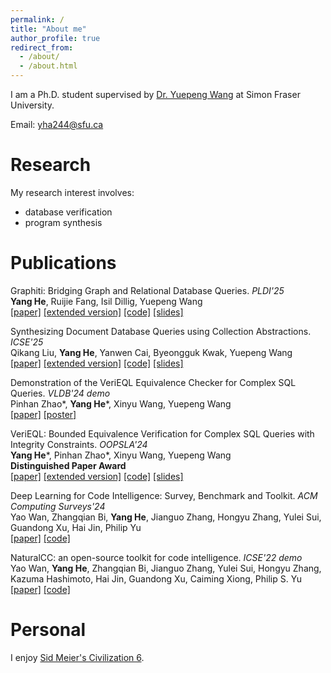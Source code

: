 ```yaml
---
permalink: /
title: "About me"
author_profile: true
redirect_from: 
  - /about/
  - /about.html
---
```

I am a Ph.D. student supervised by [Dr. Yuepeng Wang](https://www.cs.sfu.ca/~yuepeng/) at Simon Fraser University.

Email: yha244@sfu.ca

Research
============

My research interest involves:
- database verification
- program synthesis


Publications
============

[//]: # (Synthesizing Optimal Object Selection Predicates for Image Editing using Lattices. *PLDI'25* <br>)
[//]: # (**Yang He**, Xiaoyu Liu, Yuepeng Wang <br>)
[//]: # ([paper] [[extended version]]&#40;https://arxiv.org/pdf/2504.03155&#41; [[code]]&#40;https://github.com/simpl-group/ManiRender-artifact-evaluation&#41; [slides])

Graphiti: Bridging Graph and Relational Database Queries. *PLDI'25* <br>
**Yang He**, Ruijie Fang, Isil Dillig, Yuepeng Wang <br>
[[paper]](https://dl.acm.org/doi/10.1145/3729319) [[extended version]](https://arxiv.org/pdf/2504.03182) [[code]](https://github.com/simpl-group/Graphiti-artifact-evaluation) [[slides]](assets/files/Graphiti_PLDI25.pptx)

Synthesizing Document Database Queries using Collection Abstractions. *ICSE'25* <br>
Qikang Liu, **Yang He**, Yanwen Cai, Byeongguk Kwak, Yuepeng Wang <br>
[[paper]](https://doi.ieeecomputersociety.org/10.1109/ICSE55347.2025.00152) [[extended version]](https://arxiv.org/pdf/2412.06102) [[code]](https://github.com/simpl-group/nosdaq) [[slides]](assets/files/Nosdaq_ICSE25.pptx)

Demonstration of the VeriEQL Equivalence Checker for Complex SQL Queries. *VLDB'24 demo* <br>
Pinhan Zhao\*, **Yang He**\*, Xinyu Wang, Yuepeng Wang <br>
[[paper]](https://dl.acm.org/doi/10.14778/3685800.3685894) [[poster]](assets/files/VLDB_onsite.pptx)

VeriEQL: Bounded Equivalence Verification for Complex SQL Queries with Integrity Constraints. *OOPSLA'24* <br>
**Yang He**\*, Pinhan Zhao\*, Xinyu Wang, Yuepeng Wang <br>
**Distinguished Paper Award** <br>
[[paper]](https://dl.acm.org/doi/10.1145/3649849) [[extended version]](https://arxiv.org/pdf/2403.03193) [[code]](https://github.com/VeriEQL/VeriEQL) [[slides]](assets/files/VeriEQL_OOPSLA24.key) <br>

Deep Learning for Code Intelligence: Survey, Benchmark and Toolkit. *ACM Computing Surveys'24* <br>
Yao Wan, Zhangqian Bi, **Yang He**, Jianguo Zhang, Hongyu Zhang, Yulei Sui, Guandong Xu, Hai Jin, Philip Yu <br>
[[paper]](https://dl.acm.org/doi/10.1145/3664597) [[code]](https://github.com/CGCL-codes/naturalcc) <br>

NaturalCC: an open-source toolkit for code intelligence. *ICSE'22 demo* <br>
Yao Wan, **Yang He**, Zhangqian Bi, Jianguo Zhang, Yulei Sui, Hongyu Zhang, Kazuma Hashimoto, Hai Jin, Guandong Xu, Caiming Xiong, Philip S. Yu  <br>
[[paper]](https://dl.acm.org/doi/abs/10.1145/3510454.3516863) [[code]](https://github.com/CGCL-codes/naturalcc) <br>


Personal
============

I enjoy [Sid Meier's Civilization 6](https://store.steampowered.com/app/289070/Sid_Meiers_Civilization_VI/).
